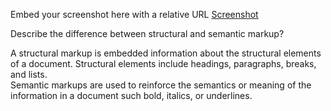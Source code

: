 Embed your screenshot here with a relative URL
[Screenshot](./images/assignment-6-screenshot.png)

Describe the difference between structural and semantic markup?

A structural markup is embedded information about the structural elements of a
document.  Structural elements include headings, paragraphs, breaks, and lists.  
Semantic markups are used to reinforce the semantics or meaning of the
information in a document such bold, italics, or underlines.     
